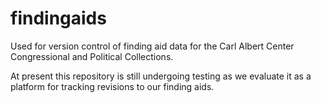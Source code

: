 # findingaids
Used for version control of finding aid data for the Carl Albert Center Congressional and Political Collections.

At present this repository is still undergoing testing as we evaluate it as a platform for tracking revisions to our finding aids.
